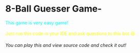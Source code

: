 <h1>8-Ball Guesser Game-</h1>
<p1><span style='color:cyan'>This game is very easy game! </span> </p1><br><br>
<p2 style='color:yellow'>Just run this code in your IDE and ask questions to this bot 😆</p2> <br>


<h6>You can play this and view source code and check it out! </h4>

